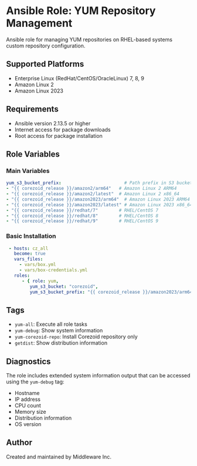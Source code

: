 # Ansible Role: YUM Repository Management

Ansible role for managing YUM repositories on RHEL-based systems custom repository configuration.

## Supported Platforms

- Enterprise Linux (RedHat/CentOS/OracleLinux) 7, 8, 9
- Amazon Linux 2
- Amazon Linux 2023

## Requirements

- Ansible version 2.13.5 or higher
- Internet access for package downloads
- Root access for package installation

## Role Variables

### Main Variables
```yaml
yum_s3_bucket_prefix:                        # Path prefix in S3 bucket, examples:
- "{{ corezoid_release }}/amazon2/arm64"   # Amazon Linux 2 ARM64
- "{{ corezoid_release }}/amazon2/latest"  # Amazon Linux 2 x86_64
- "{{ corezoid_release }}/amazon2023/arm64"  # Amazon Linux 2023 ARM64
- "{{ corezoid_release }}/amazon2023/latest" # Amazon Linux 2023 x86_64
- "{{ corezoid_release }}/redhat/7"        # RHEL/CentOS 7
- "{{ corezoid_release }}/redhat/8"        # RHEL/CentOS 8
- "{{ corezoid_release }}/redhat/9"        # RHEL/CentOS 9
```
### Basic Installation
```yaml
 - hosts: cz_all
   become: true
   vars_files:
     - vars/box.yml
     - vars/box-credentials.yml
   roles:
      - { role: yum,
         yum_s3_bucket: "corezoid",
         yum_s3_bucket_prefix: "{{ corezoid_release }}/amazon2023/arm64" }
```

## Tags

- `yum-all`: Execute all role tasks
- `yum-debug`: Show system information
- `yum-corezoid-repo`: Install Corezoid repository only
- `getdist`: Show distribution information

## Diagnostics

The role includes extended system information output that can be accessed using the `yum-debug` tag:

- Hostname
- IP address
- CPU count
- Memory size
- Distribution information
- OS version

## Author

Created and maintained by Middleware Inc.

